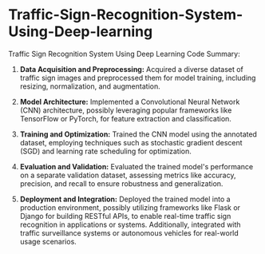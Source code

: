 # Traffic-Sign-Recognition-System-Using-Deep-learning
Traffic Sign Recognition System Using Deep Learning Code Summary:

1. **Data Acquisition and Preprocessing:**
   Acquired a diverse dataset of traffic sign images and preprocessed them for model training, including resizing, normalization, and augmentation.

2. **Model Architecture:**
   Implemented a Convolutional Neural Network (CNN) architecture, possibly leveraging popular frameworks like TensorFlow or PyTorch, for feature extraction and classification.

3. **Training and Optimization:**
   Trained the CNN model using the annotated dataset, employing techniques such as stochastic gradient descent (SGD) and learning rate scheduling for optimization.

4. **Evaluation and Validation:**
   Evaluated the trained model's performance on a separate validation dataset, assessing metrics like accuracy, precision, and recall to ensure robustness and generalization.

5. **Deployment and Integration:**
   Deployed the trained model into a production environment, possibly utilizing frameworks like Flask or Django for building RESTful APIs, to enable real-time traffic sign recognition in applications or systems. Additionally, integrated with traffic surveillance systems or autonomous vehicles for real-world usage scenarios.
